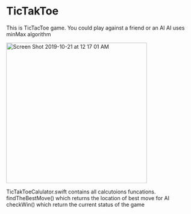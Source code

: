 # TicTakToe
This is TicTacToe game. You could play against a friend or an AI
AI uses minMax algorithm



<img width="373" alt="Screen Shot 2019-10-21 at 12 17 01 AM" src="https://user-images.githubusercontent.com/36476994/67167290-62391f00-f398-11e9-9067-e4a1df3a288a.png">


TicTakToeCalulator.swift contains all calcutoions funcations.
findTheBestMove() which returns the location of best move for AI
checkWin() which return the current status of the game

